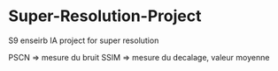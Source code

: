 # Super-Resolution-Project
S9 enseirb IA project for super resolution


PSCN => mesure du bruit
SSIM => mesure du decalage, valeur moyenne